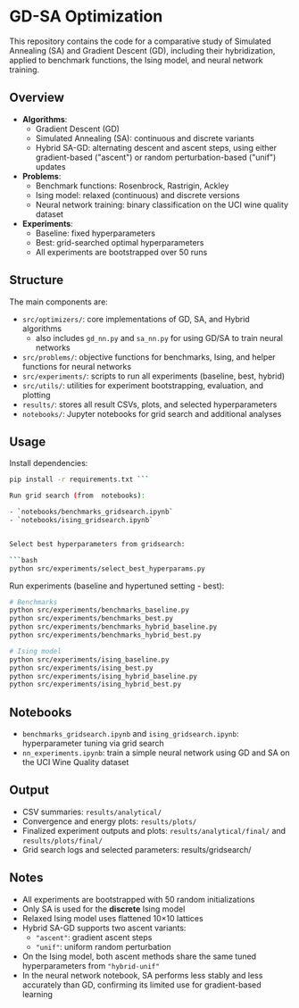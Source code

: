 # GD-SA Optimization

This repository contains the code for a comparative study of Simulated Annealing (SA) and Gradient Descent (GD), including their hybridization, applied to benchmark functions, the Ising model, and neural network training.

## Overview

- **Algorithms**:
  - Gradient Descent (GD)
  - Simulated Annealing (SA): continuous and discrete variants
  - Hybrid SA-GD: alternating descent and ascent steps, using either gradient-based ("ascent") or random perturbation-based ("unif") updates
- **Problems**:
  - Benchmark functions: Rosenbrock, Rastrigin, Ackley
  - Ising model: relaxed (continuous) and discrete versions
  - Neural network training: binary classification on the UCI wine quality dataset
- **Experiments**:
  - Baseline: fixed hyperparameters
  - Best: grid-searched optimal hyperparameters
  - All experiments are bootstrapped over 50 runs

## Structure

The main components are:

- `src/optimizers/`: core implementations of GD, SA, and Hybrid algorithms
  - also includes `gd_nn.py` and `sa_nn.py` for using GD/SA to train neural networks
- `src/problems/`: objective functions for benchmarks, Ising, and helper functions for neural networks
- `src/experiments/`: scripts to run all experiments (baseline, best, hybrid)
- `src/utils/`: utilities for experiment bootstrapping, evaluation, and plotting
- `results/`: stores all result CSVs, plots, and selected hyperparameters
- `notebooks/`: Jupyter notebooks for grid search and additional analyses

## Usage

Install dependencies:
```bash
pip install -r requirements.txt ```

Run grid search (from  notebooks):

- `notebooks/benchmarks_gridsearch.ipynb`
- `notebooks/ising_gridsearch.ipynb`


Select best hyperparameters from gridsearch:

```bash
python src/experiments/select_best_hyperparams.py
```

Run experiments (baseline and hypertuned setting - best):

```bash
# Benchmarks
python src/experiments/benchmarks_baseline.py
python src/experiments/benchmarks_best.py
python src/experiments/benchmarks_hybrid_baseline.py
python src/experiments/benchmarks_hybrid_best.py

# Ising model
python src/experiments/ising_baseline.py
python src/experiments/ising_best.py
python src/experiments/ising_hybrid_baseline.py
python src/experiments/ising_hybrid_best.py
```

## Notebooks
- `benchmarks_gridsearch.ipynb` and `ising_gridsearch.ipynb`: hyperparameter tuning via grid search
- `nn_experiments.ipynb`: train a simple neural network using GD and SA on the UCI Wine Quality dataset

## Output

- CSV summaries: `results/analytical/`
- Convergence and energy plots: `results/plots/`
- Finalized experiment outputs and plots: `results/analytical/final/` and `results/plots/final/`
- Grid search logs and selected parameters: results/gridsearch/

## Notes

- All experiments are bootstrapped with 50 random initializations
- Only SA is used for the **discrete** Ising model
- Relaxed Ising model uses flattened 10×10 lattices
- Hybrid SA-GD supports two ascent variants:
  - `"ascent"`: gradient ascent steps
  - `"unif"`: uniform random perturbation
- On the Ising model, both ascent methods share the same tuned hyperparameters from `"hybrid-unif"`
- In the neural network notebook, SA performs less stably and less accurately than GD, confirming its limited use for gradient-based learning
